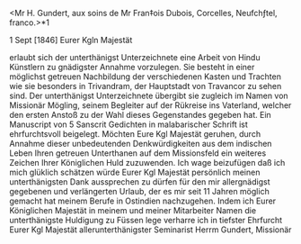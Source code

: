 <Mr H. Gundert, aux soins de Mr Fran‡ois Dubois, Corcelles, Neufchƒtel, franco.>*1

 1 Sept [1846]
Eurer Kgln Majestät

erlaubt sich der unterthänigst Unterzeichnete eine Arbeit von Hindu Künstlern zu gnädigster Annahme vorzulegen. Sie besteht in einer möglichst getreuen Nachbildung der verschiedenen Kasten und Trachten wie sie besonders in Trivandram, der Hauptstadt von Travancor zu sehen sind. Der unterthänigst Unterzeichnete übergibt sie zugleich im Namen von Missionär Mögling, seinem Begleiter auf der Rükreise ins Vaterland, welcher den ersten Anstoß zu der Wahl dieses Gegenstandes gegeben hat. Ein Manuscript von 5 Sanscrit Gedichten in malabarischer Schrift ist ehrfurchtsvoll beigelegt. Möchten Eure Kgl Majestät geruhen, durch Annahme dieser unbedeutenden Denkwürdigkeiten aus dem indischen Leben Ihren getreuen Unterthanen auf dem Missionsfeld ein weiteres Zeichen Ihrer Königlichen Huld zuzuwenden. 
Ich wage beizufügen daß ich mich glüklich schätzen würde Eurer Kgl Majestät persönlich meinen unterthänigsten Dank aussprechen zu dürfen für den mir allergnädigst gegebenen und verlängerten Urlaub, der es mir seit 11 Jahren möglich gemacht hat meinem Berufe in Ostindien nachzugehen. Indem ich Eurer Königlichen Majestät in meinem und meiner Mitarbeiter Namen die unterthänigste Huldigung zu Füssen lege
 verharre ich in tiefster Ehrfurcht
 Eurer Kgl Majestät
 allerunterthänigster
 Seminarist
 Herrm Gundert, Missionär
